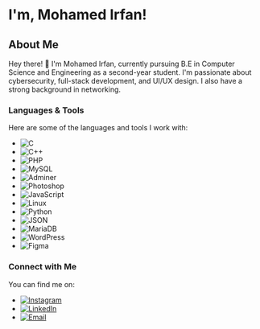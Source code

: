 # I'm, Mohamed Irfan!

## About Me

Hey there! 👋 I'm Mohamed Irfan, currently pursuing B.E in Computer Science and Engineering as a second-year student. I'm passionate about cybersecurity, full-stack development, and UI/UX design. I also have a strong background in networking.

### Languages & Tools

Here are some of the languages and tools I work with:

- ![C](https://img.shields.io/badge/-C-00599C?style=for-the-badge&logo=c&logoColor=white) 
- ![C++](https://img.shields.io/badge/-C++-00599C?style=for-the-badge&logo=cplusplus&logoColor=white) 
- ![PHP](https://img.shields.io/badge/-PHP-777BB4?style=for-the-badge&logo=php&logoColor=white) 
- ![MySQL](https://img.shields.io/badge/-MySQL-4479A1?style=for-the-badge&logo=mysql&logoColor=white) 
- ![Adminer](https://img.shields.io/badge/-Adminer-000000?style=for-the-badge&logo=adminer&logoColor=white) 
- ![Photoshop](https://img.shields.io/badge/-Photoshop-31A8FF?style=for-the-badge&logo=adobe-photoshop&logoColor=white) 
- ![JavaScript](https://img.shields.io/badge/-JavaScript-F7DF1E?style=for-the-badge&logo=javascript&logoColor=black) 
- ![Linux](https://img.shields.io/badge/-Linux-FCC624?style=for-the-badge&logo=linux&logoColor=black) 
- ![Python](https://img.shields.io/badge/-Python-3776AB?style=for-the-badge&logo=python&logoColor=white) 
- ![JSON](https://img.shields.io/badge/-JSON-000000?style=for-the-badge&logo=json&logoColor=white) 
- ![MariaDB](https://img.shields.io/badge/-MariaDB-003545?style=for-the-badge&logo=mariadb&logoColor=white) 
- ![WordPress](https://img.shields.io/badge/-WordPress-21759B?style=for-the-badge&logo=wordpress&logoColor=white)
- ![Figma](https://img.shields.io/badge/-Figma-F24E1E?style=for-the-badge&logo=figma&logoColor=white)

### Connect with Me

You can find me on:

- [![Instagram](https://img.shields.io/badge/-Instagram-E4405F?style=for-the-badge&logo=instagram&logoColor=white)](https://www.instagram.com/__irf3nz.x_/)
- [![LinkedIn](https://img.shields.io/badge/-LinkedIn-0077B5?style=for-the-badge&logo=linkedin&logoColor=white)](https://www.linkedin.com/in/mohamedirfan03)
- [![Email](https://img.shields.io/badge/-Email-D14836?style=for-the-badge&logo=gmail&logoColor=white)](mailto:irfanamohd0525@gmail.com)  

